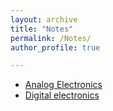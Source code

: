 ```yaml
---
layout: archive
title: "Notes"
permalink: /Notes/
author_profile: true

---
```

<ul>
   <li>
<a href="https://github.com/amithmalaghan/amithmalaghan.github.io/blob/master/notes/EC/analog%20razavi%20notes.pdf"  type="application/pdf">Analog Electronics</a></li>
   <li><a href="https://github.com/amithmalaghan/amithmalaghan.github.io/blob/master/notes/EC/digital%20intigrated%20circult.pdf"  type="application/pdf">Digital electronics</a></li>
</ul>
   
